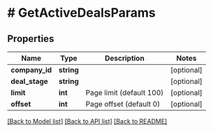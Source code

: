 # # GetActiveDealsParams

## Properties

Name | Type | Description | Notes
------------ | ------------- | ------------- | -------------
**company_id** | **string** |  | [optional]
**deal_stage** | **string** |  | [optional]
**limit** | **int** | Page limit (default 100) | [optional]
**offset** | **int** | Page offset (default 0) | [optional]

[[Back to Model list]](../../README.md#models) [[Back to API list]](../../README.md#endpoints) [[Back to README]](../../README.md)
